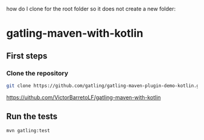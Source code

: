 how do I clone for the root folder so it does not create a new folder:

# gatling-maven-with-kotlin

## First steps

### Clone the repository

```bash
git clone https://github.com/gatling/gatling-maven-plugin-demo-kotlin.git
```

https://uithub.com/VictorBarretoLF/gatling-maven-with-kotlin

## Run the tests

```bash
mvn gatling:test
```